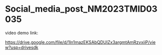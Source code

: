 # Social_media_post_NM2023TMID03035

video demo link:

https://drive.google.com/file/d/1ln1mazEKSAbQDUIZx3argmtAmRzvxiiP/view?usp=drivesdk
